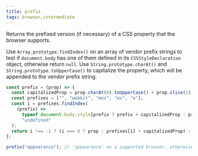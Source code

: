 ```yaml
---
title: prefix
tags: browser,intermediate
---
```


Returns the prefixed version (if necessary) of a CSS property that the browser supports.

Use `Array.prototype.findIndex()` on an array of vendor prefix strings to test if `document.body` has one of them defined in its `CSSStyleDeclaration` object, otherwise return `null`.
Use `String.prototype.charAt()` and `String.prototype.toUpperCase()` to capitalize the property, which will be appended to the vendor prefix string.

```js
const prefix = (prop) => {
  const capitalizedProp = prop.charAt(0).toUpperCase() + prop.slice(1);
  const prefixes = ["", "webkit", "moz", "ms", "o"];
  const i = prefixes.findIndex(
    (prefix) =>
      typeof document.body.style[prefix ? prefix + capitalizedProp : prop] !==
      "undefined"
  );
  return i !== -1 ? (i === 0 ? prop : prefixes[i] + capitalizedProp) : null;
};
```

```js
prefix("appearance"); // 'appearance' on a supported browser, otherwise 'webkitAppearance', 'mozAppearance', 'msAppearance' or 'oAppearance'
```
